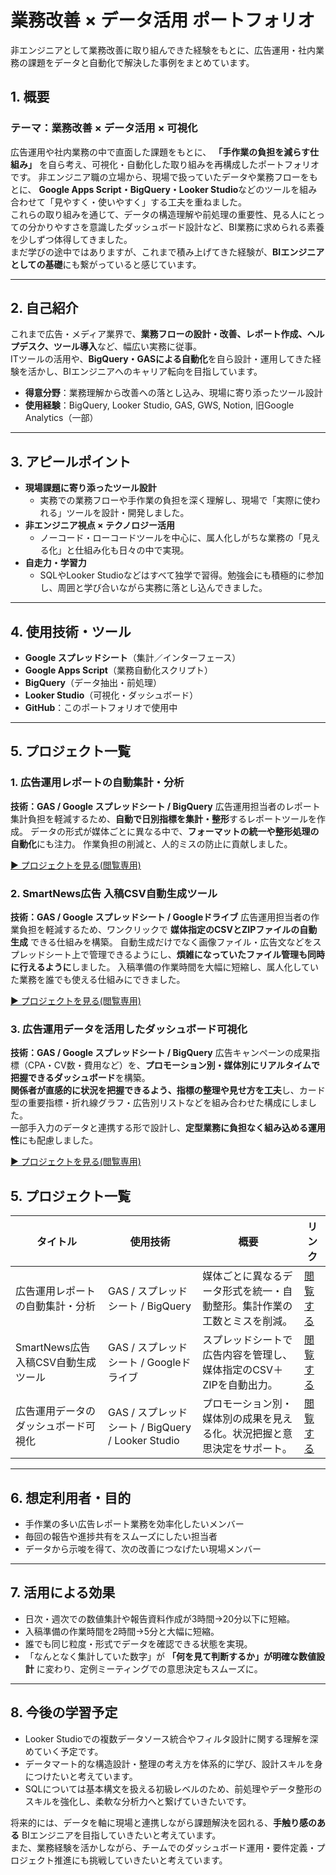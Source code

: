 # 業務改善 × データ活用 ポートフォリオ

非エンジニアとして業務改善に取り組んできた経験をもとに、広告運用・社内業務の課題をデータと自動化で解決した事例をまとめています。

## 1. 概要

### テーマ：業務改善 × データ活用 × 可視化

広告運用や社内業務の中で直面した課題をもとに、 **「手作業の負担を減らす仕組み」** を自ら考え、可視化・自動化した取り組みを再構成したポートフォリオです。
非エンジニア職の立場から、現場で扱っていたデータや業務フローをもとに、  **Google Apps Script・BigQuery・Looker Studio**などのツールを組み合わせて「見やすく・使いやすく」する工夫を重ねました。  
これらの取り組みを通じて、データの構造理解や前処理の重要性、見る人にとっての分かりやすさを意識したダッシュボード設計など、BI業務に求められる素養を少しずつ体得してきました。  
まだ学びの途中ではありますが、これまで積み上げてきた経験が、**BIエンジニアとしての基礎**にも繋がっていると感じています。  

---

## 2. 自己紹介

これまで広告・メディア業界で、**業務フローの設計・改善、レポート作成、ヘルプデスク、ツール導入**など、幅広い実務に従事。  
ITツールの活用や、**BigQuery・GASによる自動化**を自ら設計・運用してきた経験を活かし、BIエンジニアへのキャリア転向を目指しています。  

- **得意分野**：業務理解から改善への落とし込み、現場に寄り添ったツール設計
- **使用経験**：BigQuery, Looker Studio, GAS, GWS, Notion, 旧Google Analytics（一部）

---

## 3. アピールポイント

- **現場課題に寄り添ったツール設計**
  - 実務での業務フローや手作業の負担を深く理解し、現場で「実際に使われる」ツールを設計・開発しました。
- **非エンジニア視点 × テクノロジー活用**
  - ノーコード・ローコードツールを中心に、属人化しがちな業務の「見える化」と仕組み化も日々の中で実現。
- **自走力・学習力**
  - SQLやLooker Studioなどはすべて独学で習得。勉強会にも積極的に参加し、周囲と学び合いながら実務に落とし込んできました。

---

## 4. 使用技術・ツール

- **Google スプレッドシート**（集計／インターフェース）
- **Google Apps Script**（業務自動化スクリプト）
- **BigQuery**（データ抽出・前処理）
- **Looker Studio**（可視化・ダッシュボード）
- **GitHub**：このポートフォリオで使用中

---

## 5. プロジェクト一覧

### 1. 広告運用レポートの自動集計・分析

**技術：GAS / Google スプレッドシート / BigQuery**
広告運用担当者のレポート集計負担を軽減するため、**自動で日別指標を集計・整形**するレポートツールを作成。
データの形式が媒体ごとに異なる中で、**フォーマットの統一や整形処理の自動化**にも注力。
作業負担の削減と、人的ミスの防止に貢献しました。

[▶ プロジェクトを見る(閲覧専用)]()

### 2. SmartNews広告 入稿CSV自動生成ツール

**技術：GAS / Google スプレッドシート / Googleドライブ**
広告運用担当者の作業負担を軽減するため、ワンクリックで **媒体指定のCSVとZIPファイルの自動生成** できる仕組みを構築。
自動生成だけでなく画像ファイル・広告文などをスプレッドシート上で管理できるようにし、**煩雑になっていたファイル管理も同時に行えるように**しました。
入稿準備の作業時間を大幅に短縮し、属人化していた業務を誰でも使える仕組みにできました。

[▶ プロジェクトを見る(閲覧専用)]()

### 3. 広告運用データを活用したダッシュボード可視化

**技術：GAS / Google スプレッドシート / BigQuery**
広告キャンペーンの成果指標（CPA・CV数・費用など）を、**プロモーション別・媒体別にリアルタイムで把握できるダッシュボード**を構築。  
**関係者が直感的に状況を把握できるよう、指標の整理や見せ方を工夫**し、カード型の重要指標・折れ線グラフ・広告別リストなどを組み合わせた構成にしました。  
一部手入力のデータと連携する形で設計し、**定型業務に負担なく組み込める運用性**にも配慮しました。

[▶ プロジェクトを見る(閲覧専用)]()

## 5. プロジェクト一覧

| タイトル | 使用技術 | 概要 | リンク |
|---|---|---|---|
| 広告運用レポートの自動集計・分析 | GAS / スプレッドシート / BigQuery | 媒体ごとに異なるデータ形式を統一・自動整形。集計作業の工数とミスを削減。 | [閲覧する]() |
| SmartNews広告 入稿CSV自動生成ツール | GAS / スプレッドシート / Googleドライブ | スプレッドシートで広告内容を管理し、媒体指定のCSV＋ZIPを自動出力。 | [閲覧する]() |
| 広告運用データのダッシュボード可視化 | GAS / スプレッドシート / BigQuery / Looker Studio | プロモーション別・媒体別の成果を見える化。状況把握と意思決定をサポート。 | [閲覧する]() |


---

## 6. 想定利用者・目的

- 手作業の多い広告レポート業務を効率化したいメンバー
- 毎回の報告や進捗共有をスムーズにしたい担当者
- データから示唆を得て、次の改善につなげたい現場メンバー

---

## 7. 活用による効果

- 日次・週次での数値集計や報告資料作成が3時間→20分以下に短縮。
- 入稿準備の作業時間を2時間→5分と大幅に短縮。
- 誰でも同じ粒度・形式でデータを確認できる状態を実現。
- 「なんとなく集計していた数字」が **「何を見て判断するか」が明確な数値設計** に変わり、定例ミーティングでの意思決定もスムーズに。

---

## 8. 今後の学習予定

- Looker Studioでの複数データソース統合やフィルタ設計に関する理解を深めていく予定です。
- データマート的な構造設計・整理の考え方を体系的に学び、設計スキルを身につけたいと考えています。
- SQLについては基本構文を扱える初級レベルのため、前処理やデータ整形のスキルを強化し、柔軟な分析力へと繋げていきたいです。

将来的には、データを軸に現場と連携しながら課題解決を図れる、**手触り感のある** BIエンジニアを目指していきたいと考えています。  
また、業務経験を活かしながら、チームでのダッシュボード運用・要件定義・プロジェクト推進にも挑戦していきたいと考えています。  
